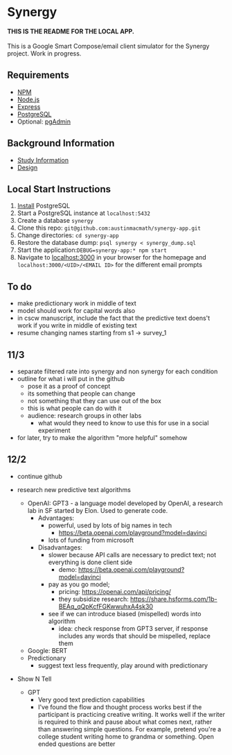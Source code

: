 # Synergy
**THIS IS THE README FOR THE LOCAL APP.**<br><br>
This is a Google Smart Compose/email client simulator for the Synergy project. Work in progress.

## Requirements
* [NPM](https://www.npmjs.com/)
* [Node.js](https://nodejs.org/en/)
* [Express](https://expressjs.com/)
* [PostgreSQL](https://www.postgresql.org/)
* Optional: [pgAdmin](https://www.pgadmin.org/)

## Background Information
* [Study Information](https://docs.google.com/document/d/1pITKxX8v58MLusvwPeIaSM7F8YYrLQISV1gCkjubNV0)
* [Design](https://docs.google.com/document/d/1poJQO2GKQ6j3X6-B_ka_6YI4fTV3rGEd9f98XrYKm0M)

## Local Start Instructions
1. [Install](https://www.postgresql.org/download/) PostgreSQL
2. Start a PostgreSQL instance at `localhost:5432`
3. Create a database `synergy` 
4. Clone this repo: `git@github.com:austinmacmath/synergy-app.git`
5. Change directories: `cd synergy-app`
6. Restore the database dump: `psql synergy < synergy_dump.sql`
7. Start the application:`DEBUG=synergy-app:* npm start`
8. Navigate to [localhost:3000](http://localhost:3000) in your browser for the homepage and `localhost:3000/<UID>/<EMAIL ID>` for the different email prompts

## To do 
* make predictionary work in middle of text
* model should work for capital words also
* in cscw manuscript, include the fact that the predictive text doens't work if you write in middle of existing text
* resume changing names starting from s1 -> survey_1


## 11/3
* separate filtered rate into synergy and non synergy for each condition
* outline for what i will put in the github
    * pose it as a proof of concept
    * its something that people can change
    * not something that they can use out of the box
    * this is what people can do with it
    * audience: research groups in other labs
        * what would they need to know to use this for use in a social experiment
* for later, try to make the algorithm "more helpful" somehow

## 12/2
* continue github
* research new predictive text algorithms 
    * OpenAI: GPT3 - a language model developed by OpenAI, a research lab in SF started by Elon. Used to generate code.
        * Advantages:
            * powerful, used by lots of big names in tech
                * https://beta.openai.com/playground?model=davinci
            * lots of funding from microsoft
        * Disadvantages:
            * slower because API calls are necessary to predict text; not everything is done client side
                * demo: https://beta.openai.com/playground?model=davinci
            * pay as you go model; 
                * pricing: https://openai.com/api/pricing/
                * they subsidize research: https://share.hsforms.com/1b-BEAq_qQpKcfFGKwwuhxA4sk30
            * see if we can introduce biased (mispelled) words into algorithm
                * idea: check response from GPT3 server, if response includes any words that should be mispelled, replace them    
    * Google: BERT
    * Predictionary
        * suggest text less frequently, play around with predictionary

* Show N Tell
    * GPT
        * Very good text prediction capabilities
        * I've found the flow and thought process works best if the participant is practicing creative writing. It works well if the writer is required to think and pause about what comes next, rather than answering simple questions. For example, pretend you're a college student writing home to grandma or something. Open ended questions are better
